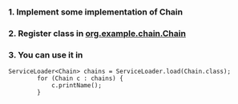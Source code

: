 ### 1. Implement some implementation of Chain

### 2. Register class in [org.example.chain.Chain](src%2Fmain%2Fresources%2FMETA-INF%2Fservices%2Forg.example.chain.Chain)

### 3. You can use it in
```text
ServiceLoader<Chain> chains = ServiceLoader.load(Chain.class);
        for (Chain c : chains) {
            c.printName();
        }
```